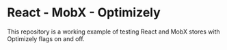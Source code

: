 # React - MobX - Optimizely

This repository is a working example of testing React and MobX stores with 
Optimizely flags on and off.
